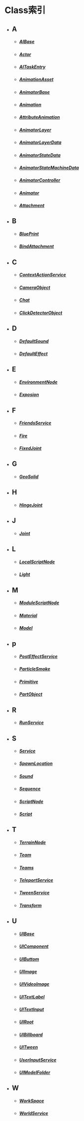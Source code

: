 # Class索引

- ## A
    - ##### [AIBase](/Api/Class/Role/SandboxAIBase.md)
    - ##### [Actor](/Api/Class/Role/SceneActorObject.md)
    - ##### [AITaskEntry](/Api/Class/Role/SandboxAITaskEntry.md)
    - ##### [AnimationAsset](/Api/Class/Animation/SandboxAnimationAsset.md)
    - ##### [AnimatorBase](/Api/Class/Animation/SandboxAnimatorBase.md)
    - ##### [Animation](/Api/Class/Animation/SandboxAnimation.md)
    - ##### [AttributeAnimation](/Api/Class/Animation/SandboxAttributeAnimation.md)
    - ##### [AnimatorLayer](/Api/Class/Animation/SandboxAnimatorLayer.md)
    - ##### [AnimatorLayerData](/Api/Class/Animation/SandboxAnimatorLayerData.md)
    - ##### [AnimatorStateData](/Api/Class/Animation/SandboxAnimatorStateData.md)
    - ##### [AnimatorStateMachineData](/Api/Class/Animation/SandboxAnimatorStateMachineData.md)
    - ##### [AnimatorController](/Api/Class/Animation/SandboxAnimatorController.md)
    - ##### [Animator](/Api/Class/Animation/SandboxAnimator.md)
    - ##### [Attachment](/Api/Class/Bind/SandboxAttachmentObject.md)

- ## B
    - ##### [BluePrint](/Api/Class/Build/SandboxBluePrint.md)
    - ##### [BindAttachment](/Api/Class/Bind/SceneBindAttachment.md)

- ## C
    - ##### [ContextActionService](/Api/Class/Input/ContextActionService.md)
    - ##### [CameraObject](/Api/Class/GamePlay/SandboxCameraObject.md)
    - ##### [Chat](/Api/Class/GamePlay/SandboxChat.md)
    - ##### [ClickDetectorObject](/Api/Class/Input/SandboxClickDetectorObject.md)

- ## D
    - ##### [DefaultSound](/Api/Class/Sound/SandboxDefaultSound.md)
    - ##### [DefaultEffect](/Api/Class/Effect/SandboxDefaultEffect.md)

- ## E
    - ##### [EnvironmentNode](/Api/Class/GamePlay/EnvironmentNode.md)
    - ##### [Exposion](/Api/Class/Effect/SandboxExposion.md)

- ## F
    - ##### [FriendsService](/Api/Class/Data/SandboxFriendsService.md)
    - ##### [Fire](/Api/Class/Effect/SandboxFire.md)
    - ##### [FixedJoint](/Api/Class/Bind/SandboxFixedJoint.md)

- ## G
    - ##### [GeoSolid](/Api/Class/Build/SceneGeoSolid.md)

- ## H
    - ##### [HingeJoint](/Api/Class/Bind/SandboxHingeJoint.md)

- ## J
    - ##### [Joint](/Api/Class/NoType/SandboxJoint.md)

- ## L
    - ##### [LocalScriptNode](/Api/Class/Script/LocalScriptNode.md)
    - ##### [Light](/Api/Class/Build/SandboxLightObject.md)
    
- ## M
    - ##### [ModuleScriptNode](/Api/Class/Script/ModuleScriptNode.md)
    - ##### [Material](/Api/Class/Script/SandboxMaterialObject.md)
    - ##### [Model](/Api/Class/Role/SceneModelObject.md)

- ## p
    - ##### [PostEffectService](/Api/Class/Effect/SandboxPostEffectService.md)
    - ##### [ParticleSmoke](/Api/Class/Effect/SandboxParticleSmoke.md)
    - ##### [Primitive](/Api/Class/Bind/ScenePrimitiveObject.md)
    - ##### [PartObject](/Api/Class/Build/ScenePartObject.md)

- ## R
    - ##### [RunService](/Api/Class/Script/RunService.md)

- ## S
    - ##### [Service](/Api/Class/Service/ServiceNode.md)
    - ##### [SpawnLocation](/Api/Class/GamePlay/SpawnLocation.md)
    - ##### [Sound](/Api/Class/Sound/SandboxSound.md)
    - ##### [Sequence](/Api/Class/Animation/SandboxSequenceObject.md)
    - ##### [ScriptNode](/Api/Class/NoType/ScriptNode.md)
    - ##### [Script](/Api/Class/Script/ScriptObject.md)

- ## T
    - ##### [TerrainNode](/Api/Class/Build/TerrainNode.md)
    - ##### [Team](/Api/Class/GamePlay/SandboxTeam.md)
    - ##### [Teams](/Api/Class/GamePlay/SandboxTeams.md)
    - ##### [TeleportService](/Api/Class/GamePlay/SandboxTeleportService.md)
    - ##### [TweenService](/Api/Class/Animation/SandboxTweenService.md)
    - ##### [Transform](/Api/Class/NoType/SceneTransObject.md)

- ## U
    - ##### [UIBase](/Api/Class/Scene/SceneUIBase.md)
    - ##### [UIComponent](/Api/Class/Scene/SceneUIComponent.md)
    - ##### [UIButtom](/Api/Class/Scene/SceneUIButtom.md)
    - ##### [UIImage](/Api/Class/Scene/SceneUIImage.md)
    - ##### [UIVideoImage](/Api/Class/Scene/SceneUIVideoImage.md)
    - ##### [UITextLabel](/Api/Class/Scene/SceneUITextLabel.md)
    - ##### [UITextInput](/Api/Class/Scene/SceneUITextInput.md)
    - ##### [UIRoot](/Api/Class/Scene/SceneUIRoot.md)
    - ##### [UIBillboard](/Api/Class/Scene/SceneUIBillboard.md)
    - ##### [UITween](/Api/Class/Animation/SceneTweenObject.md)
    - ##### [UserInputService](/Api/Class/Animation/UserInputService.md)
    - ##### [UIModelFolder](/Api/Class/Build/SceneModelFolderObject.md)

- ## W
    - ##### [WorkSpace](/Api/Class/Scene/SceneRoot.md)
    - ##### [WorldService](/Api/Class/GamePlay/SandboxWorldService.md)